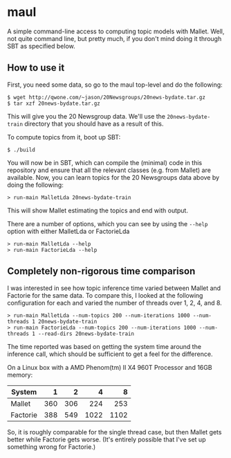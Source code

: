 maul
====

A simple command-line access to computing topic models with Mallet. Well, not quite command line, but pretty much, if you don't mind doing it through SBT as specified below.

## How to use it

First, you need some data, so go to the maul top-level and do the following:

```
$ wget http://qwone.com/~jason/20Newsgroups/20news-bydate.tar.gz
$ tar xzf 20news-bydate.tar.gz 
```

This will give you the 20 Newsgroup data. We'll use the `20news-bydate-train` directory that you should have as a result of this.

To compute topics from it, boot up SBT:

```
$ ./build
```

You will now be in SBT, which can compile the (minimal) code in this repository and ensure that all the relevant classes (e.g. from Mallet) are available. Now, you can learn topics for the 20 Newsgroups data above by doing the following:

```
> run-main MalletLda 20news-bydate-train
```
  
This will show Mallet estimating the topics and end with output.

There are a number of options, which you can see by using the `--help` option with either MalletLda or FactorieLda

```
> run-main MalletLda --help
> run-main FactorieLda --help
```


## Completely non-rigorous time comparison

I was interested in see how topic inference time varied between Mallet and Factorie for the same data. To compare this, I looked at the following configuration for each and varied the number of threads over 1, 2, 4, and 8.

```
> run-main MalletLda --num-topics 200 --num-iterations 1000 --num-threads 1 20news-bydate-train
> run-main FactorieLda --num-topics 200 --num-iterations 1000 --num-threads 1 --read-dirs 20news-bydate-train
```

The time reported was based on getting the system time around the inference call, which should be sufficient to get a feel for the difference. 

On a Linux box with a AMD Phenom(tm) II X4 960T Processor and 16GB memory:

| System        |   1   |   2   |   4   |   8   |
| ------------- | -----:| -----:| -----:| -----:|
| Mallet        |  360  |  306  |  224  |  253  |
| Factorie      |  388  |  549  | 1022  | 1102  |

So, it is roughly comparable for the single thread case, but then Mallet gets better while Factorie gets worse. (It's entirely possible that I've set up something wrong for Factorie.)